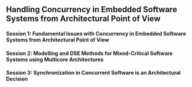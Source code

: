 ## Handling Concurrency in Embedded Software Systems from Architectural Point of View
#### Session 1: Fundamental Issues with Concurrency in Embedded Software Systems from Architectural Point of View
#### Session 2: Modelling and DSE Methods for Mixed-Critical Software Systems using Multicore Architectures
#### Session 3: Synchronization in Concurrent Software is an Architectural Decision
